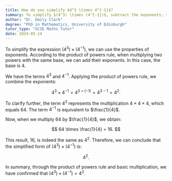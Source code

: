 ```yaml
---
title: How do you simplify $4^3 \times 4^{-1}$?
summary: To simplify $(4^3) \times (4^{-1})$, subtract the exponents; $3 - 1$, resulting in $4^2$.
author: "Dr. Emily Clark"
degree: "PhD in Mathematics, University of Edinburgh"
tutor_type: "GCSE Maths Tutor"
date: 2024-05-14
---
```


To simplify the expression $(4^3) \times (4^{-1})$, we can use the properties of exponents. According to the product of powers rule, when multiplying two powers with the same base, we can add their exponents. In this case, the base is $4$. 

We have the terms $4^3$ and $4^{-1}$. Applying the product of powers rule, we combine the exponents:

$$
4^3 \times 4^{-1} = 4^{3 + (-1)} = 4^{3 - 1} = 4^2.
$$

To clarify further, the term $4^3$ represents the multiplication $4 \times 4 \times 4$, which equals $64$. The term $4^{-1}$ is equivalent to $\frac{1}{4}$. 

Now, when we multiply $64$ by $\frac{1}{4}$, we obtain:

$$
64 \times \frac{1}{4} = 16.
$$

This result, $16$, is indeed the same as $4^2$. Therefore, we can conclude that the simplified form of $(4^3) \times (4^{-1})$ is:

$$
4^2.
$$

In summary, through the product of powers rule and basic multiplication, we have confirmed that $(4^3) \times (4^{-1}) = 4^2$.
    
